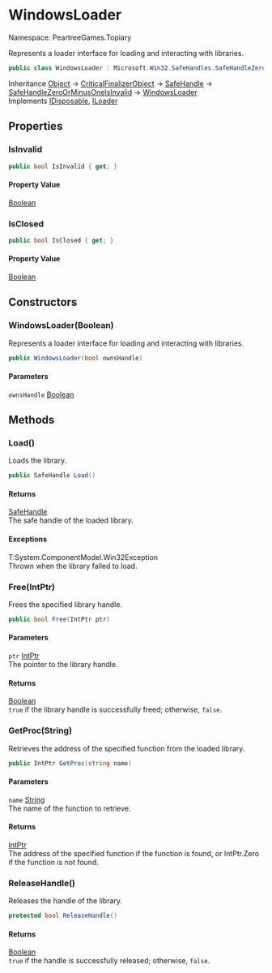 # WindowsLoader

Namespace: PeartreeGames.Topiary

Represents a loader interface for loading and interacting with libraries.

```csharp
public class WindowsLoader : Microsoft.Win32.SafeHandles.SafeHandleZeroOrMinusOneIsInvalid, System.IDisposable, ILoader
```

Inheritance [Object](https://docs.microsoft.com/en-us/dotnet/api/system.object) → [CriticalFinalizerObject](https://docs.microsoft.com/en-us/dotnet/api/system.runtime.constrainedexecution.criticalfinalizerobject) → [SafeHandle](https://docs.microsoft.com/en-us/dotnet/api/system.runtime.interopservices.safehandle) → [SafeHandleZeroOrMinusOneIsInvalid](https://docs.microsoft.com/en-us/dotnet/api/microsoft.win32.safehandles.safehandlezeroorminusoneisinvalid) → [WindowsLoader](./peartreegames.topiary.windowsloader.md)  
Implements [IDisposable](https://docs.microsoft.com/en-us/dotnet/api/system.idisposable), [ILoader](./peartreegames.topiary.iloader.md)

## Properties

### **IsInvalid**

```csharp
public bool IsInvalid { get; }
```

#### Property Value

[Boolean](https://docs.microsoft.com/en-us/dotnet/api/system.boolean)  

### **IsClosed**

```csharp
public bool IsClosed { get; }
```

#### Property Value

[Boolean](https://docs.microsoft.com/en-us/dotnet/api/system.boolean)  

## Constructors

### **WindowsLoader(Boolean)**

Represents a loader interface for loading and interacting with libraries.

```csharp
public WindowsLoader(bool ownsHandle)
```

#### Parameters

`ownsHandle` [Boolean](https://docs.microsoft.com/en-us/dotnet/api/system.boolean)  

## Methods

### **Load()**

Loads the library.

```csharp
public SafeHandle Load()
```

#### Returns

[SafeHandle](https://docs.microsoft.com/en-us/dotnet/api/system.runtime.interopservices.safehandle)  
The safe handle of the loaded library.

#### Exceptions

T:System.ComponentModel.Win32Exception  
Thrown when the library failed to load.

### **Free(IntPtr)**

Frees the specified library handle.

```csharp
public bool Free(IntPtr ptr)
```

#### Parameters

`ptr` [IntPtr](https://docs.microsoft.com/en-us/dotnet/api/system.intptr)  
The pointer to the library handle.

#### Returns

[Boolean](https://docs.microsoft.com/en-us/dotnet/api/system.boolean)  
`true` if the library handle is successfully freed; otherwise, `false`.

### **GetProc(String)**

Retrieves the address of the specified function from the loaded library.

```csharp
public IntPtr GetProc(string name)
```

#### Parameters

`name` [String](https://docs.microsoft.com/en-us/dotnet/api/system.string)  
The name of the function to retrieve.

#### Returns

[IntPtr](https://docs.microsoft.com/en-us/dotnet/api/system.intptr)  
The address of the specified function if the function is found, or IntPtr.Zero if the function is not found.

### **ReleaseHandle()**

Releases the handle of the library.

```csharp
protected bool ReleaseHandle()
```

#### Returns

[Boolean](https://docs.microsoft.com/en-us/dotnet/api/system.boolean)  
`true` if the handle is successfully released; otherwise, `false`.
